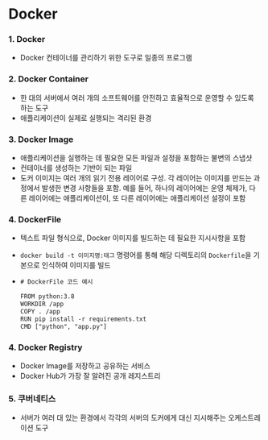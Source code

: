 # Docker

### 1. Docker

- Docker 컨테이너를 관리하기 위한 도구로 일종의 프로그램

### 2. Docker Container

- 한 대의 서버에서 여러 개의 소프트웨어를 안전하고 효율적으로 운영할 수 있도록 하는 도구
- 애플리케이션이 실제로 실행되는 격리된 환경

### 3. Docker Image

- 애플리케이션을 실행하는 데 필요한 모든 파일과 설정을 포함하는 불변의 스냅샷
- 컨테이너를 생성하는 기반이 되는 파일
- 도커 이미지는 여러 개의 읽기 전용 레이어로 구성. 각 레이어는 이미지를 만드는 과정에서 발생한 변경 사항들을 포함. 예를 들어, 하나의 레이어에는 운영 체제가, 다른 레이어에는 애플리케이션이, 또 다른 레이어에는 애플리케이션 설정이 포함

### 4. DockerFile

- 텍스트 파일 형식으로, Docker 이미지를 빌드하는 데 필요한 지시사항을 포함

- `docker build -t 이미지명:태그` 명령어를 통해  해당 디렉토리의 `Dockerfile`을 기본으로 인식하여 이미지를 빌드

- ```txt
  # DockerFile 코드 예시
  
  FROM python:3.8
  WORKDIR /app
  COPY . /app
  RUN pip install -r requirements.txt
  CMD ["python", "app.py"]
  ```

### 4. Docker Registry

- Docker Image를 저장하고 공유하는 서비스
- Docker Hub가 가장 잘 알려진 공개 레지스트리

### 5. 쿠버네티스

- 서버가 여러 대 있는 환경에서 각각의 서버의 도커에게 대신 지시해주는 오케스트레이션 도구